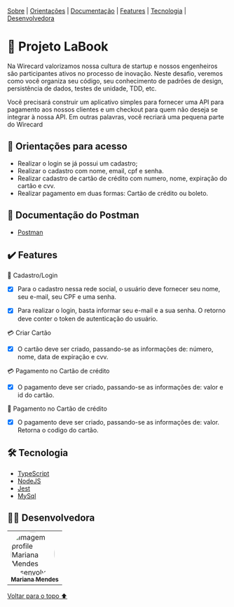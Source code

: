 <p>
<a href="#sobre">Sobre</a> |
<a href="#orientacoes">Orientações</a> |
<a href="documentação">Documentação</a> |
<a href="#features">Features</a> |
<a href="#tecnologia">Tecnologia</a> |
<a href="#desenvolvedora">Desenvolvedora</a>
</p>

<h1 id="sobre">📕 Projeto LaBook</h1>

<p>Na Wirecard valorizamos nossa cultura de startup e nossos engenheiros são participantes ativos no processo de inovação. Neste desafio, veremos como você organiza seu código, seu conhecimento de padrões de design, persistência de dados, testes de unidade, TDD, etc.

Você precisará construir um aplicativo simples para fornecer uma API para pagamento aos nossos clientes e um checkout para quem não deseja se integrar à nossa API. Em outras palavras, você recriará uma pequena parte do Wirecard</p>

<h2 id="orientacoes">🚨 Orientações para acesso</h2>

- Realizar o login se já possui um cadastro;
- Realizar o cadastro com nome, email, cpf e senha. 
- Realizar cadastro de cartão de crédito com numero, nome, expiração do cartão e cvv.
- Realizar pagamento em duas formas: Cartão de crédito ou boleto.

<h2 id="documentação">🚨 Documentação do Postman</h2>

- [Postman]()

<h2 id="features">✔️ Features</h2>

👤 Cadastro/Login
- [x] Para o cadastro nessa rede social, o usuário deve fornecer seu nome, seu e-mail, seu CPF e uma senha.

- [x] Para realizar o login, basta informar seu e-mail e a sua senha. O retorno deve conter o token de autenticação do usuário.
 
💳 Criar Cartão
- [x] O cartão deve ser criado, passando-se as informações de: número, nome, data de expiração e cvv.

💳 Pagamento no Cartão de crédito
- [x] O pagamento deve ser criado, passando-se as informações de: valor e id do cartão.

🎫 Pagamento no Cartão de crédito
- [x] O pagamento deve ser criado, passando-se as informações de: valor. Retorna o codigo do cartão.
 
 <h2 id="tecnologia">🛠 Tecnologia</h2>
 
- [TypeScript](https://www.typescriptlang.org/)
- [NodeJS](https://nodejs.org/en/docs/)
- [Jest](https://jestjs.io/pt-BR/docs/api)
- [MySql](https://dev.mysql.com/doc/)

<h2 id="desenvolvedora">👩‍💻 Desenvolvedora</h2>
<table>         
<td><a href="https://github.com/MariTronix/silveira-Mariana-Lima"><img style="border-radius: 50%;" src="https://avatars.githubusercontent.com/u/98923335?s=400&u=905dca80d19db4a2fd37bac3728f150c4c53ac15&v=4" width="100px;" alt="Imagem profile Mariana Mendes desenvolvedora"/><br /><sub><b> Mariana Mendes </b></sub></a><br /> 
</table>

<a href="#voltar">Voltar para o topo ⬆️</a>